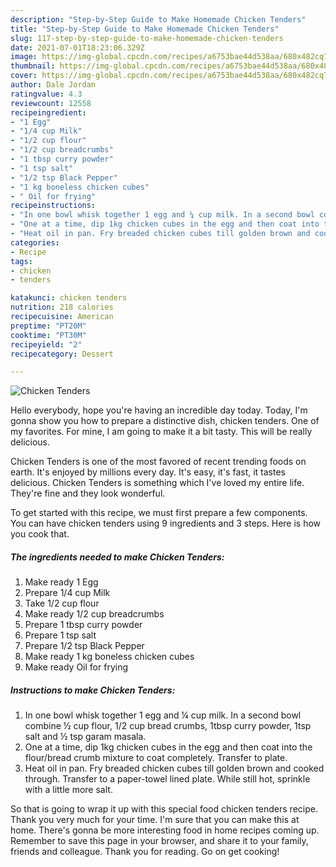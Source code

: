 ```yaml
---
description: "Step-by-Step Guide to Make Homemade Chicken Tenders"
title: "Step-by-Step Guide to Make Homemade Chicken Tenders"
slug: 117-step-by-step-guide-to-make-homemade-chicken-tenders
date: 2021-07-01T18:23:06.329Z
image: https://img-global.cpcdn.com/recipes/a6753bae44d538aa/680x482cq70/chicken-tenders-recipe-main-photo.jpg
thumbnail: https://img-global.cpcdn.com/recipes/a6753bae44d538aa/680x482cq70/chicken-tenders-recipe-main-photo.jpg
cover: https://img-global.cpcdn.com/recipes/a6753bae44d538aa/680x482cq70/chicken-tenders-recipe-main-photo.jpg
author: Dale Jordan
ratingvalue: 4.3
reviewcount: 12558
recipeingredient:
- "1 Egg"
- "1/4 cup Milk"
- "1/2 cup flour"
- "1/2 cup breadcrumbs"
- "1 tbsp curry powder"
- "1 tsp salt"
- "1/2 tsp Black Pepper"
- "1 kg boneless chicken cubes"
- " Oil for frying"
recipeinstructions:
- "In one bowl whisk together 1 egg and ¼ cup milk. In a second bowl combine ½ cup flour, 1/2 cup bread crumbs, 1tbsp curry powder, 1tsp salt and ½ tsp garam masala."
- "One at a time, dip 1kg chicken cubes in the egg and then coat into the flour/bread crumb mixture to coat completely. Transfer to plate."
- "Heat oil in pan. Fry breaded chicken cubes till golden brown and cooked through. Transfer to a paper-towel lined plate. While still hot, sprinkle with a little more salt."
categories:
- Recipe
tags:
- chicken
- tenders

katakunci: chicken tenders 
nutrition: 218 calories
recipecuisine: American
preptime: "PT20M"
cooktime: "PT30M"
recipeyield: "2"
recipecategory: Dessert

---
```



![Chicken Tenders](https://img-global.cpcdn.com/recipes/a6753bae44d538aa/680x482cq70/chicken-tenders-recipe-main-photo.jpg)

Hello everybody, hope you're having an incredible day today. Today, I'm gonna show you how to prepare a distinctive dish, chicken tenders. One of my favorites. For mine, I am going to make it a bit tasty. This will be really delicious.

Chicken Tenders is one of the most favored of recent trending foods on earth. It's enjoyed by millions every day. It's easy, it's fast, it tastes delicious. Chicken Tenders is something which I've loved my entire life. They're fine and they look wonderful.




To get started with this recipe, we must first prepare a few components. You can have chicken tenders using 9 ingredients and 3 steps. Here is how you cook that.

<!--inarticleads1-->

##### The ingredients needed to make Chicken Tenders:

1. Make ready 1 Egg
1. Prepare 1/4 cup Milk
1. Take 1/2 cup flour
1. Make ready 1/2 cup breadcrumbs
1. Prepare 1 tbsp curry powder
1. Prepare 1 tsp salt
1. Prepare 1/2 tsp Black Pepper
1. Make ready 1 kg boneless chicken cubes
1. Make ready  Oil for frying




<!--inarticleads2-->

##### Instructions to make Chicken Tenders:

1. In one bowl whisk together 1 egg and ¼ cup milk. In a second bowl combine ½ cup flour, 1/2 cup bread crumbs, 1tbsp curry powder, 1tsp salt and ½ tsp garam masala.
1. One at a time, dip 1kg chicken cubes in the egg and then coat into the flour/bread crumb mixture to coat completely. Transfer to plate.
1. Heat oil in pan. Fry breaded chicken cubes till golden brown and cooked through. Transfer to a paper-towel lined plate. While still hot, sprinkle with a little more salt.




So that is going to wrap it up with this special food chicken tenders recipe. Thank you very much for your time. I'm sure that you can make this at home. There's gonna be more interesting food in home recipes coming up. Remember to save this page in your browser, and share it to your family, friends and colleague. Thank you for reading. Go on get cooking!
